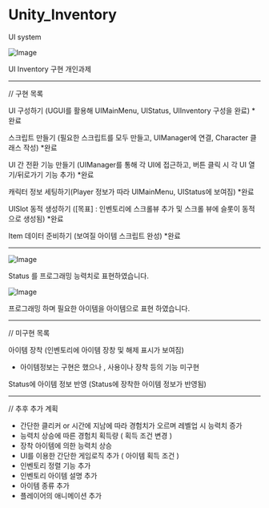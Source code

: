 # Unity_Inventory
UI system

![Image](https://github.com/user-attachments/assets/c5d2fde0-be27-4f33-867c-e3581459f257)

UI Inventory 구현 개인과제

----------------------------------------------------------

// 구현 목록

  
UI 구성하기 (UGUI를 활용해 UIMainMenu, UIStatus, UIInventory 구성을 완료)	*완료

스크립트 만들기 (필요한 스크립트를 모두 만들고, UIManager에 연결, Character 클래스 작성)	*완료

UI 간 전환 기능 만들기 (UIManager를 통해 각 UI에 접근하고, 버튼 클릭 시 각 UI 열기/뒤로가기 기능 추가)	*완료

캐릭터 정보 세팅하기(Player 정보가 따라 UIMainMenu, UIStatus에 보여짐)	*완료

UISlot 동적 생성하기 ([목표] : 인벤토리에 스크롤뷰 추가 및 스크롤 뷰에 슬롯이 동적으로 생성됨)	*완료

Item 데이터 준비하기 (보여질 아이템 스크립트 완성)	*완료

----------------------------------------------------------

![Image](https://github.com/user-attachments/assets/f9bd7608-96cd-4df9-a0bd-1a19fc9b2561)

Status 를 프로그래밍 능력치로 표현하였습니다.

![Image](https://github.com/user-attachments/assets/da708cd0-445f-46d8-97e2-eb2de9297688)

프로그래밍 하며 필요한 아이템을 아이템으로 표현 하였습니다.

----------------------------------------------------------


// 미구현 목록

  
아이템 장착 (인벤토리에 아이템 장창 및 해제 표시가 보여짐) 
- 아이템정보는 구현은 했으나 , 사용이나 장착 등의 기능 미구현

Status에 아이템 정보 반영 (Status에 장착한 아이템 정보가 반영됨)


----------------------------------------------------------

// 추후 추가 계획

- 간단한 클리커 or 시간에 지남에 따라 경험치가 오르며 레벨업 시 능력치 증가
- 능력치 상승에 따른 경험치 획득량 ( 획득 조건 변경 )
- 장착 아이템에 의한 능력치 상승
- UI를 이용한 간단한 게임로직 추가 ( 아이템 획득 조건 )
- 인벤토리 정렬 기능 추가
- 인벤토리 아이템 설명 추가
- 아이템 종류 추가
- 플레이어의 애니메이션 추가

